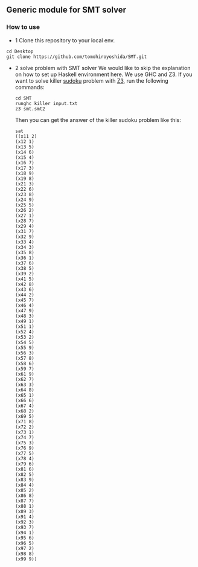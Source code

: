 ## Generic module for SMT solver

### How to use

- 1 Clone this repository to your local env.

```
cd Desktop
git clone https://github.com/tomohiroyoshida/SMT.git
```

- 2 solve problem with SMT solver
  We would like to skip the explanation on how to set up Haskell environment here.
  We use GHC and Z3.
  If you want to solve killer [sudoku](https://en.wikipedia.org/wiki/Killer_sudoku) problem with [Z3](https://github.com/Z3Prover/z3), run the following commands:

  ```
  cd SMT
  runghc killer input.txt
  z3 smt.smt2
  ```

  Then you can get the answer of the killer sudoku problem like this:

  ```
  sat
  ((x11 2)
  (x12 1)
  (x13 5)
  (x14 6)
  (x15 4)
  (x16 7)
  (x17 3)
  (x18 9)
  (x19 8)
  (x21 3)
  (x22 6)
  (x23 8)
  (x24 9)
  (x25 5)
  (x26 2)
  (x27 1)
  (x28 7)
  (x29 4)
  (x31 7)
  (x32 9)
  (x33 4)
  (x34 3)
  (x35 8)
  (x36 1)
  (x37 6)
  (x38 5)
  (x39 2)
  (x41 5)
  (x42 8)
  (x43 6)
  (x44 2)
  (x45 7)
  (x46 4)
  (x47 9)
  (x48 3)
  (x49 1)
  (x51 1)
  (x52 4)
  (x53 2)
  (x54 5)
  (x55 9)
  (x56 3)
  (x57 8)
  (x58 6)
  (x59 7)
  (x61 9)
  (x62 7)
  (x63 3)
  (x64 8)
  (x65 1)
  (x66 6)
  (x67 4)
  (x68 2)
  (x69 5)
  (x71 8)
  (x72 2)
  (x73 1)
  (x74 7)
  (x75 3)
  (x76 9)
  (x77 5)
  (x78 4)
  (x79 6)
  (x81 6)
  (x82 5)
  (x83 9)
  (x84 4)
  (x85 2)
  (x86 8)
  (x87 7)
  (x88 1)
  (x89 3)
  (x91 4)
  (x92 3)
  (x93 7)
  (x94 1)
  (x95 6)
  (x96 5)
  (x97 2)
  (x98 8)
  (x99 9))
  ```
